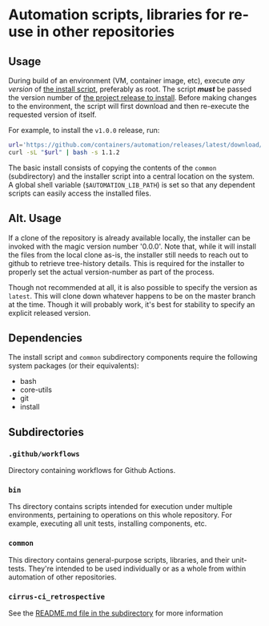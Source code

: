 # Automation scripts, libraries for re-use in other repositories

## Usage

During build of an environment (VM, container image, etc), execute *any version*
of [the install
script](https://github.com/containers/automation/releases/download/latest/install_automation.sh),
preferably as root.  The script ***must*** be passed the version number of [the project
release to install](https://github.com/containers/automation/releases).  Before making
changes to the environment, the script will first download and then re-execute
the requested version of itself.

For example, to install the `v1.0.0` release, run:
```sh
url='https://github.com/containers/automation/releases/latest/download/install_automation.sh'
curl -sL "$url" | bash -s 1.1.2
```

The basic install consists of copying the contents of the `common` (subdirectory) and
the installer script into a central location on the system.  A global shell variable
(`$AUTOMATION_LIB_PATH`) is set so that any dependent scripts can easily access the
installed files.

## Alt. Usage

If a clone of the repository is already available locally, the installer can be invoked
with the magic version number '0.0.0'.  Note that, while it will install the files
from the local clone as-is, the installer still needs to reach out to github to
retrieve tree-history details.  This is required for the installer to properly
set the actual version-number as part of the process.

Though not recommended at all, it is also possible to specify the version as
`latest`.  This will clone down whatever happens to be on the master branch
at the time.  Though it will probably work, it's best for stability to specify
an explicit released version.

## Dependencies

The install script and `common` subdirectory components require the following
system packages (or their equivalents):

* bash
* core-utils
* git
* install

## Subdirectories

### `.github/workflows`

Directory containing workflows for Github Actions.

### `bin`

Ths directory contains scripts intended for execution under multiple environments,
pertaining to operations on this whole repository.  For example, executing all
unit tests, installing components, etc.

### `common`

This directory contains general-purpose scripts, libraries, and their unit-tests.
They're intended to be used individually or as a whole from within automation of
other repositories.

### `cirrus-ci_retrospective`

See the [README.md file in the subdirectory](cirrus-ci_retrospective/README.md) for more information
